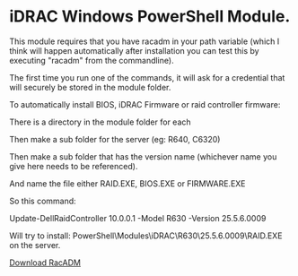 # iDRAC Windows PowerShell Module.

This module requires that you have racadm in your path variable (which I think will happen automatically after installation you can test this by executing "racadm" from the commandline).

The first time you run one of the commands, it will ask for a credential that will securely be stored in the module folder.

To automatically install BIOS, iDRAC Firmware or raid controller firmware:

There is a directory in the module folder for each

Then make a sub folder for the server (eg: R640, C6320)

Then make a sub folder that has the version name (whichever name you give here needs to be referenced).

And name the file either RAID.EXE, BIOS.EXE or FIRMWARE.EXE

So this command:

Update-DellRaidController 10.0.0.1 -Model R630 -Version 25.5.6.0009

Will try to install: PowerShell\Modules\iDRAC\R630\25.5.6.0009\RAID.EXE on the server.

[Download RacADM](https://www.dell.com/support/home/en-us/drivers/driversdetails?driverid=9dd9y)

